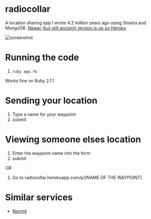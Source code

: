 radiocollar
===========
A location sharing app I wrote 4.2 million years ago using Sinatra and MongoDB. [Newer (but still ancient) version is up on Heroku](http://radiocollar.herokuapp.com/)

![screenshot](screenshop.png "screenshot")

Running the code
================
1. `ruby app.rb`

Works fine on Ruby 2.1.1

Sending your location
=====================
1. Type a name for your waypoint
2. submit

Viewing someone elses location
==============================
1. Enter the waypoint name into the form
2. submit

_OR_

1. Go to radiocollar.herokuapp.com/p/[NAME OF THE WAYPOINT]

Similar services
================

 * [Naymit](www.naymit.com)
